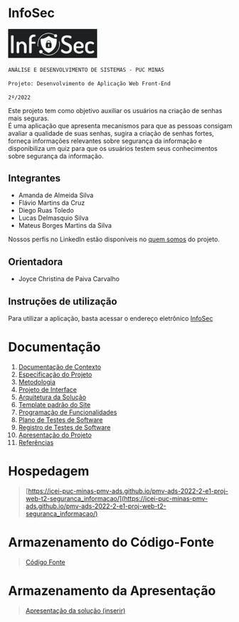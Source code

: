 # InfoSec
<img src="https://github.com/ICEI-PUC-Minas-PMV-ADS/pmv-ads-2022-2-e1-proj-web-t2-seguranca_informacao/blob/main/docs/img/Logo_fundo_branco.PNG?raw=true" width=200/>  


`ANÁLISE E DESENVOLVIMENTO DE SISTEMAS - PUC MINAS`

`Projeto: Desenvolvimento de Aplicação Web Front-End`

`2º/2022`

Este projeto tem como objetivo auxiliar os usuários na criação de senhas mais seguras.  
É uma aplicação que apresenta mecanismos para que as pessoas consigam avaliar a qualidade de suas senhas, sugira a criação de senhas fortes, forneça informações relevantes sobre segurança da informação e disponibiliza um quiz para que os usuários testem seus conhecimentos sobre segurança da informação.

## Integrantes

* Amanda de Almeida Silva 
* Flávio Martins da Cruz 
* Diego Ruas Toledo 
* Lucas Delmasquio Silva 
* Mateus Borges Martins da Silva  

Nossos perfis no LinkedIn estão disponíveis no [quem somos](https://icei-puc-minas-pmv-ads.github.io/pmv-ads-2022-2-e1-proj-web-t2-seguranca_informacao/src/pages/quemSomos.html) do projeto.


## Orientadora

* Joyce Christina de Paiva Carvalho

## Instruções de utilização

Para utilizar a aplicação, basta acessar o endereço eletrônico [InfoSec](https://icei-puc-minas-pmv-ads.github.io/pmv-ads-2022-2-e1-proj-web-t2-seguranca_informacao/)

# Documentação

<ol>
<li><a href="docs/01-Documentação de Contexto.md"> Documentação de Contexto</a></li>
<li><a href="docs/02-Especificação do Projeto.md"> Especificação do Projeto</a></li>
<li><a href="docs/03-Metodologia.md"> Metodologia</a></li>
<li><a href="docs/04-Projeto de Interface.md"> Projeto de Interface</a></li>
<li><a href="docs/05-Arquitetura da Solução.md"> Arquitetura da Solução</a></li>
<li><a href="docs/06-Template padrão do Site.md"> Template padrão do Site</a></li>
<li><a href="docs/07-Programação de Funcionalidades.md"> Programação de Funcionalidades</a></li>
<li><a href="docs/08-Plano de Testes de Software.md"> Plano de Testes de Software</a></li>
<li><a href="docs/09-Registro de Testes de Software.md"> Registro de Testes de Software</a></li>
<li><a href="docs/10-Apresentação do Projeto.md"> Apresentação do Projeto</a></li>
<li><a href="docs/11-Referências.md"> Referências</a></li>
</ol>

# Hospedagem

> [https://icei-puc-minas-pmv-ads.github.io/pmv-ads-2022-2-e1-proj-web-t2-seguranca_informacao/](https://icei-puc-minas-pmv-ads.github.io/pmv-ads-2022-2-e1-proj-web-t2-seguranca_informacao/)

# Armazenamento do Código-Fonte

> <a href="src/README.md">Código Fonte</a>

# Armazenamento da Apresentação

> <a href="presentation/README.md">Apresentação da solução (inserir)</a>
